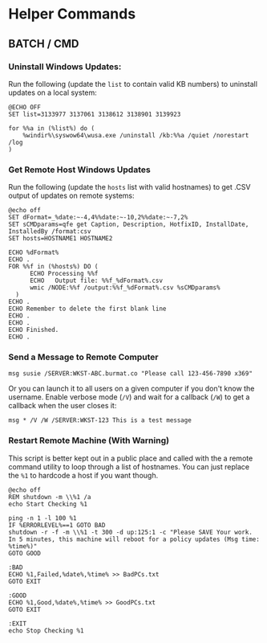 # Helper Commands

## BATCH / CMD

### Uninstall Windows Updates:

Run the following \(update the `list` to contain valid KB numbers\) to uninstall updates on a local system:

```text
@ECHO OFF
SET list=3133977 3137061 3138612 3138901 3139923

for %%a in (%list%) do (
	%windir%\syswow64\wusa.exe /uninstall /kb:%%a /quiet /norestart /log​
)
```

### Get Remote Host Windows Updates

Run the following \(update the `hosts` list with valid hostnames\) to get .CSV output of updates on remote systems:

```text
@echo off
SET dFormat=_%date:~-4,4%%date:~-10,2%%date:~-7,2%
SET sCMDparams=qfe get Caption, Description, HotfixID, InstallDate, InstalledBy /format:csv
SET hosts=HOSTNAME1 HOSTNAME2

ECHO %dFormat%
ECHO .
FOR %%f in (%hosts%) DO (
      ECHO Processing %%f
      ECHO   Output file: %%f_%dFormat%.csv
      wmic /NODE:%%f /output:%%f_%dFormat%.csv %sCMDparams%
  )
ECHO .
ECHO Remember to delete the first blank line
ECHO .
ECHO .
ECHO Finished.
ECHO .
```

### Send a Message to Remote Computer

```text
msg susie /SERVER:WKST-ABC.burmat.co "Please call 123-456-7890 x369"
```

Or you can launch it to all users on a given computer if you don't know the username.  Enable verbose mode \(`/V`\) and wait for a callback \(`/W`\) to get a callback when the user closes it:

`msg * /V /W /SERVER:WKST-123 This is a test message`

### Restart Remote Machine \(With Warning\)

This script is better kept out in a public place and called with the a remote command utility to loop through a list of hostnames. You can just replace the `%1` to hardcode a host if you want though.

```text
@echo off
REM shutdown -m \\%1 /a
echo Start Checking %1

ping -n 1 -l 100 %1
IF %ERRORLEVEL%==1 GOTO BAD
shutdown -r -f -m \\%1 -t 300 -d up:125:1 -c "Please SAVE Your work. In 5 minutes, this machine will reboot for a policy updates (Msg time: %time%)"
GOTO GOOD

:BAD
ECHO %1,Failed,%date%,%time% >> BadPCs.txt
GOTO EXIT

:GOOD
ECHO %1,Good,%date%,%time% >> GoodPCs.txt
GOTO EXIT

:EXIT
echo Stop Checking %1
```

